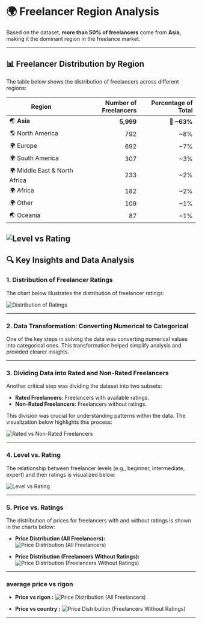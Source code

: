 # 🌍 Freelancer Region Analysis

Based on the dataset, **more than 50% of freelancers** come from **Asia**, making it the dominant region in the freelance market.

---

## 📊 **Freelancer Distribution by Region**

The table below shows the distribution of freelancers across different regions:

| Region                        | Number of Freelancers | Percentage of Total |
|-------------------------------|-----------------------:|---------------------:|
| 🌏 **Asia**                   | **5,999**             | 🔹 **~63%**         |
| 🌎 North America              | 792                   | ~8%                 |
| 🌍 Europe                     | 692                   | ~7%                 |
| 🌍 South America              | 307                   | ~3%                 |
| 🌍 Middle East & North Africa | 233                   | ~2%                 |
| 🌍 Africa                     | 182                   | ~2%                 |
| 🌍 Other                      | 109                   | ~1%                 |
| 🌏 Oceania                    | 87                    | ~1%                 |
![Level vs Rating](../code%20Scrapping/img/Region.png)
---

## 🔍 **Key Insights and Data Analysis**

### 1. **Distribution of Freelancer Ratings**

The chart below illustrates the distribution of freelancer ratings:

![Distribution of Ratings](../code%20Scrapping/img/dis_all_data_rating.png)

---

### 2. **Data Transformation: Converting Numerical to Categorical**

One of the key steps in solving the data was converting numerical values into categorical ones. This transformation helped simplify analysis and provided clearer insights.

---

### 3. **Dividing Data into Rated and Non-Rated Freelancers**

Another critical step was dividing the dataset into two subsets:

- **Rated Freelancers**: Freelancers with available ratings.
- **Non-Rated Freelancers**: Freelancers without ratings.

This division was crucial for understanding patterns within the data. The visualization below highlights this process:

![Rated vs Non-Rated Freelancers](../code%20Scrapping/img/the_key_to_inside.png)

---

### 4. **Level vs. Rating**

The relationship between freelancer levels (e.g., beginner, intermediate, expert) and their ratings is visualized below:

![Level vs Rating](../code%20Scrapping/img/level_vs_label.png)

---

### 5. **Price vs. Ratings**

The distribution of prices for freelancers with and without ratings is shown in the charts below:

- **Price Distribution (All Freelancers):**
  ![Price Distribution (All Freelancers)](../code%20Scrapping/img/distrbution(price).png)

- **Price Distribution (Freelancers Without Ratings):**
  ![Price Distribution (Freelancers Without Ratings)](../code%20Scrapping/img/distrbution(price)_norating.png)

---
### average price vs rigon 
- **Price vs rigon :**
  ![Price Distribution (All Freelancers)](../code%20Scrapping/img/avrage_price_vs_rigon.png)

- **Price vs country :**
  ![Price Distribution (Freelancers Without Ratings)](../code%20Scrapping/img/avrage_price_vs_country.png)
---
###